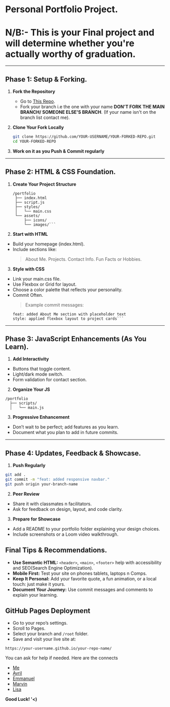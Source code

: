 # Personal Portfolio Project.

# N/B:- This is your Final project and will determine whether you're actually worthy of graduation.

---
## Phase 1: Setup & Forking.

1. **Fork the Repository**
   - Go to [This Repo](https://github.com/Zambagarrah/Capstone_Prjs).
   - Fork your branch i.e the one with your name **DON'T FORK THE MAIN BRANCH/ SOMEONE ELSE'S BRANCH**. (If your name isn't on the branch list contact me).
  
2. **Clone Your Fork Locally**
   ```bash
   git clone https://github.com/YOUR-USERNAME/YOUR-FORKED-REPO.git
   cd YOUR-FORKED-REPO
   ```
3. **Work on it as you Push & Commit regularly**

---
   
## Phase 2: HTML & CSS Foundation.

1. **Create Your Project Structure**
   ```Code
   /portfolio
    ├── index.html
    ├── script.js
    ├── styles/
    │   └── main.css
    └── assets/
        ├── icons/
        └── images/```

2. **Start with HTML**
  - Build your homepage (index.html).
  - Include sections like:
      > About Me.
      > Projects.
      > Contact Info.
      > Fun Facts or Hobbies.
  
3. **Style with CSS**
  - Link your main.css file.
  - Use Flexbox or Grid for layout.
  - Choose a color palette that reflects your personality.
  - Commit Often.
    > Example commit messages:
    ```
    feat: added About Me section with placeholder text
    style: applied flexbox layout to project cards```

---

## Phase 3: JavaScript Enhancements (As You Learn).

1. **Add Interactivity**
  - Buttons that toggle content.
  - Light/dark mode switch.
  - Form validation for contact section.

2. **Organize Your JS**

  ```Code
  /portfolio
    ├── scripts/
    │   └── main.js
  ```
3. **Progressive Enhancement**
  - Don’t wait to be perfect; add features as you learn.
  - Document what you plan to add in future commits.

---

## Phase 4: Updates, Feedback & Showcase.

1. **Push Regularly**

  ```bash
  git add .
  git commit -m "feat: added responsive navbar."
  git push origin your-branch-name
   ```

2. **Peer Review**
- Share it with classmates n facilitators.
- Ask for feedback on design, layout, and code clarity.

3. **Prepare for Showcase**
  - Add a README to your portfolio folder explaining your design choices.
  - Include screenshots or a Loom video walkthrough.

## Final Tips & Recommendations.

  - **Use Semantic HTML:** `<header>`, `<main>`, `<footer>` help with accessibility and SEO(Search Engine Optimization).
  - **Mobile First:** Test your site on phones tablets, laptops n Comps.
  - **Keep It Personal:** Add your favorite quote, a fun animation, or a local touch: just make it yours.
  - **Document Your Journey:** Use commit messages and comments to explain your learning.

## GitHub Pages Deployment

  - Go to your repo’s settings.
  - Scroll to Pages.
  - Select your branch and `/root` folder.
  - Save and visit your live site at:
  ```Code
  https://your-username.github.io/your-repo-name/
  ```
You can ask for help if needed.
Here are the connects 
   - [Me ](https://github.com/Zambagarrah/)
   - [Avril](https://github.com/almasi-y)
   - [Emmanuel]()
   - [Marvin](https://github.com/mavoochie)
   - [Lisa](https://github.com/lisamswt/)

**Good Luck! '<)**
